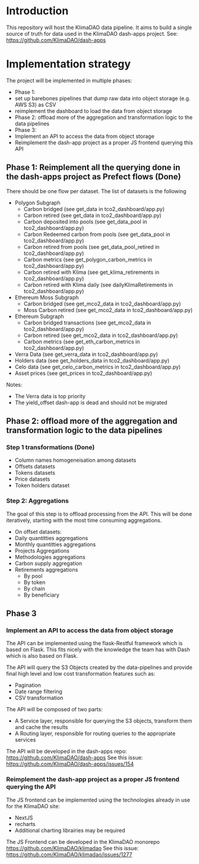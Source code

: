 # Introduction

This repository will host the KlimaDAO data pipeline. It aims to build a single source of truth for data used in the KlimaDAO dash-apps project. See: https://github.com/KlimaDAO/dash-apps

# Implementation strategy

The project will be implemented in multiple phases:

- Phase 1:
- set up barebones pipelines that dump raw data into object storage (e.g. AWS S3) as CSV
- reimplement the dashboard to load the data from object storage
- Phase 2: offload more of the aggregation and transformation logic to the data pipelines
- Phase 3:
- Implement an API to access the data from object storage
- Reimplement the dash-app project as a proper JS frontend querying this API

## Phase 1: Reimplement all the querying done in the dash-apps project as Prefect flows (Done)

There should be one flow per dataset. The list of datasets is the following

- Polygon Subgraph
  - Carbon bridged (see get_data in tco2_dashboard/app.py)
  - Carbon retired (see get_data in tco2_dashboard/app.py)
  - Carbon deposited into pools (see get_data_pool in tco2_dashboard/app.py)
  - Carbon Redeemed carbon from pools (see get_data_pool in tco2_dashboard/app.py)
  - Carbon retired from pools (see get_data_pool_retired in tco2_dashboard/app.py)
  - Carbon metrics (see get_polygon_carbon_metrics in tco2_dashboard/app.py)
  - Carbon retired with Klima (see get_klima_retirements in tco2_dashboard/app.py)
  - Carbon retired with Klima daily (see dailyKlimaRetirements in tco2_dashboard/app.py)
- Ethereum Moss Subgraph
  - Carbon bridged (see get_mco2_data in tco2_dashboard/app.py)
  - Moss Carbon retired (see get_mco2_data in tco2_dashboard/app.py)
- Ethereum Subgraph
  - Carbon bridged transactions (see get_mco2_data in tco2_dashboard/app.py)
  - Carbon retired (see get_mco2_data in tco2_dashboard/app.py)
  - Carbon metrics (see get_eth_carbon_metrics in tco2_dashboard/app.py)
- Verra Data (see get_verra_data in tco2_dashboard/app.py)
- Holders data (see get_holders_data in tco2_dashboard/app.py)
- Celo data (see get_celo_carbon_metrics in tco2_dashboard/app.py)
- Asset prices (see get_prices in tco2_dashboard/app.py)

Notes:

- The Verra data is top priority
- The yield_offset dash-app is dead and should not be migrated

## Phase 2: offload more of the aggregation and transformation logic to the data pipelines

### Step 1 transformations (Done)

   - Column names homogeneisation among datasets
   - Offsets datasets
   - Tokens datasets
   - Price datasets
   - Token holders dataset

### Step 2: Aggregations

The goal of this step is to offload processing from the API. This will be done iteratively, starting with the most time consuming aggregations.

  - On offset datasets:
   - Daily quantitties aggregations
   - Monthly quantitties aggregations
   - Projects Aggregations
   - Methodologies aggregations
  - Carbon supply aggregation
  - Retirements aggregations
    - By pool
    - By token
    - By chain
    - By beneficiary

## Phase 3

### Implement an API to access the data from object storage

The API can be implemented using the flask-Restful framework which is based on Flask. This fits nicely with the knowledge the team has with Dash which is also based on Flask.

The API will query the S3 Objects created by the data-pipelines and provide final high level and low cost transformation features such as:
- Pagination
- Date range filtering
- CSV transformation

The API will be composed of two parts:
 - A Service layer, responsible for querying the S3 objects, transform them and cache the results
 - A Routing layer, responsible for routing queries to the appropriate services

The API will be developed in the dash-apps repo: https://github.com/KlimaDAO/dash-apps
See this issue: https://github.com/KlimaDAO/dash-apps/issues/154

### Reimplement the dash-app project as a proper JS frontend querying the API

The JS frontend can be implemented using the technologies already in use for the KlimaDAO site:
- NextJS
- recharts
- Additional charting librairies may be required

The JS Frontend can be developed in the KlimaDAO monorepo https://github.com/KlimaDAO/klimadao
See this issue: https://github.com/KlimaDAO/klimadao/issues/1277
